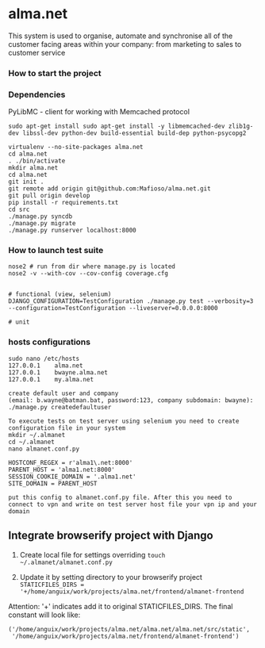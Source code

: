 alma.net
========

This system is used to organise, automate and synchronise all of the customer facing areas within your company: from marketing to sales to customer service


### How to start the project

### Dependencies

PyLibMC - client for working with Memcached protocol

```
sudo apt-get install sudo apt-get install -y libmemcached-dev zlib1g-dev libssl-dev python-dev build-essential build-dep python-psycopg2
```

```
virtualenv --no-site-packages alma.net
cd alma.net
. ./bin/activate
mkdir alma.net
cd alma.net
git init .
git remote add origin git@github.com:Mafioso/alma.net.git
git pull origin develop
pip install -r requirements.txt
cd src
./manage.py syncdb
./manage.py migrate
./manage.py runserver localhost:8000

```

### How to launch test suite

```
nose2 # run from dir where manage.py is located
nose2 -v --with-cov --cov-config coverage.cfg


# functional (view, selenium)
DJANGO_CONFIGURATION=TestConfiguration ./manage.py test --verbosity=3 --configuration=TestConfiguration --liveserver=0.0.0.0:8000

# unit
```

### hosts configurations

```
sudo nano /etc/hosts
127.0.0.1    alma.net
127.0.0.1    bwayne.alma.net
127.0.0.1    my.alma.net

create default user and company
(email: b.wayne@batman.bat, password:123, company subdomain: bwayne):
./manage.py createdefaultuser
```


```
To execute tests on test server using selenium you need to create configuration file in your system
mkdir ~/.almanet
cd ~/.almanet
nano almanet.conf.py

HOSTCONF_REGEX = r'alma1\.net:8000'
PARENT_HOST = 'alma1.net:8000'
SESSION_COOKIE_DOMAIN = '.alma1.net'
SITE_DOMAIN = PARENT_HOST

put this config to almanet.conf.py file. After this you need to connect to vpn and write on test server host file your vpn ip and your domain
```

Integrate browserify project with Django
----------------------------------------

1. Create local file for settings overriding
```touch ~/.almanet/almanet.conf.py```

2. Update it by setting directory to your browserify project
```STATICFILES_DIRS = '+/home/anguix/work/projects/alma.net/frontend/almanet-frontend```

Attention: '+' indicates add it to original STATICFILES_DIRS. The final constant will look like:
```
('/home/anguix/work/projects/alma.net/alma.net/alma.net/src/static',
 '/home/anguix/work/projects/alma.net/frontend/almanet-frontend')
 ```

